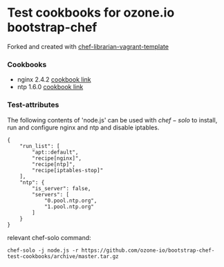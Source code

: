 # Test cookbooks for ozone.io bootstrap-chef

Forked and created with [chef-librarian-vagrant-template](https://github.com/ozone-io/chef-librarian-vagrant-template)

### Cookbooks
* nginx 2.4.2 [cookbook link](http://community.opscode.com/cookbooks/nginx)
* ntp 1.6.0 [cookbook link](http://community.opscode.com/cookbooks/ntp)

### Test-attributes
The following contents of 'node.js' can be used with $chef-solo$ to install, run and configure nginx and ntp and disable iptables. 

    {
        "run_list": [
            "apt::default",
            "recipe[nginx]",
            "recipe[ntp]",
            "recipe[iptables-stop]"
        ],
        "ntp": {
            "is_server": false,
            "servers": [
                "0.pool.ntp.org",
                "1.pool.ntp.org"
            ]
        }
    }
        
relevant chef-solo command:

    chef-solo -j node.js -r https://github.com/ozone-io/bootstrap-chef-test-cookbooks/archive/master.tar.gz

